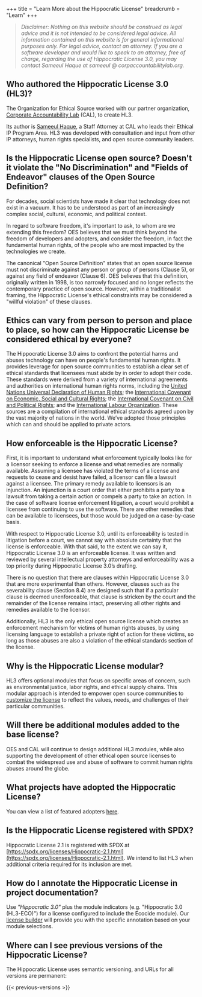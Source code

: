 +++
title = "Learn More about the Hippocratic License"
breadcrumb = "Learn"
+++

> _Disclaimer: Nothing on this website should be construed as legal advice and it is not intended to be considered legal advice. All information contained on this website is for general informational purposes only. For legal advice, contact an attorney. If you are a software developer and would like to speak to an attorney, free of charge, regarding the use of Hippocratic License 3.0, you may contact Sameeul Haque at sameeul @ corpaccountabilitylab.org._

## Who authored the Hippocratic License 3.0 (HL3)?
The Organization for Ethical Source worked with our partner organization,
[Corporate Accountability Lab](https://corpaccountabilitylab.org) (CAL), to create HL3.

Its author is [Sameeul Haque](https://www.linkedin.com/in/sameeul-haque/),
a Staff Attorney at CAL who leads their Ethical IP Program Area. HL3 was developed
with consultation and input from other IP attorneys, human rights specialists, and
open source community leaders.

## Is the Hippocratic License open source? Doesn't it violate the "No Discrimination" and "Fields of Endeavor" clauses of the Open Source Definition?
For decades, social scientists have made it clear that technology does not exist in a vacuum. It has to be understood as part of an increasingly complex social, cultural, economic, and political context.

In regard to software freedom, it's important to ask, to whom are we extending this freedom? OES believes that we must think beyond the freedom of developers and adopters, and consider the freedom, in fact the fundamental human rights, of the people who are most impacted by the technologies we create.

The canonical "Open Source Definition" states that an open source license must not discriminate against any person or group of persons (Clause 5), or against any field of endeavor (Clause 6). OES believes that this definition, originally written in 1998, is too narrowly focused and no longer reflects the contemporary practice of open source. However, within a traditionalist framing, the Hippocratic License's ethical constraints may be considered a "willful violation" of these clauses.

## Ethics can vary from person to person and place to place, so how can the Hippocratic License be considered ethical by everyone?
The Hippocratic License 3.0 aims to confront the potential harms and abuses technology can have on people's fundamental human rights. It provides leverage for open source communities to establish a clear set of ethical standards that licensees must abide by in order to adopt their code. These standards were derived from a variety of international agreements and authorities on international human rights norms, including the [United Nations Universal Declaration of Human Rights](https://www.un.org/en/about-us/universal-declaration-of-human-rights); the [International Covenant on Economic, Social and Cultural Rights](https://www.ohchr.org/en/instruments-mechanisms/instruments/international-covenant-economic-social-and-cultural-rights); the [International Covenant on Civil and Political Rights](https://www.ohchr.org/en/instruments-mechanisms/instruments/international-covenant-civil-and-political-rights); and the [International Labour Organization](https://www.ilo.org/). These sources are a compilation of international ethical standards agreed upon by the vast majority of nations in the world. We’ve adopted those principles which can and should be applied to private actors.

## How enforceable is the Hippocratic License?
First, it is important to understand what enforcement typically looks like for a licensor seeking to enforce a license and what remedies are normally available. Assuming a licensee has violated the terms of a license and requests to cease and desist have failed, a licensor can file a lawsuit against a licensee. The primary remedy available to licensors is an injunction. An injunction is a court order that either prohibits a party to a lawsuit from taking a certain action or compels a party to take an action. In the case of software license enforcement litigation, a court would prohibit a licensee from continuing to use the software. There are other remedies that can be available to licensees, but those would be judged on a case-by-case basis.

With respect to Hippocratic License 3.0, until its enforceability is tested in litigation before a court, we cannot say with absolute certainty that the license is enforceable. With that said, to the extent we can say it, Hippocratic License 3.0 is an enforceable license. It was written and reviewed by several intellectual property attorneys and enforceability was a top priority during Hippocratic License 3.0’s drafting.

There is no question that there are clauses within Hippocratic License 3.0 that are more experimental than others. However, clauses such as the severability clause (Section 8.4) are designed such that if a particular clause is deemed unenforceable, that clause is stricken by the court and the remainder of the license remains intact, preserving all other rights and remedies available to the licensor.

Additionally, HL3 is the only ethical open source license which creates an enforcement mechanism for victims of human rights abuses, by using licensing language to establish a private right of action for these victims, so long as those abuses are also a violation of the ethical standards section of the license.

## Why is the Hippocratic License modular?
HL3 offers optional modules that focus on specific areas of concern, such as environmental justice, labor rights, and ethical supply chains. This modular approach is intended to empower open source communities to [customize the license](/build/) to reflect the values, needs, and challenges of their particular communities.

## Will there be additional modules added to the base license?
OES and CAL will continue to design additional HL3 modules, while also supporting the development of other ethical open source licenses to combat the widespread use and abuse of software to commit human rights abuses around the globe.

## What projects have adopted the Hippocratic License?
You can view a list of featured adopters [here](/adopters).

## Is the Hippocratic License registered with SPDX?
Hippocratic License 2.1 is registered with SPDX at [https://spdx.org/licenses/Hippocratic-2.1.html](https://spdx.org/licenses/Hippocratic-2.1.html). We intend to list HL3 when additional criteria required for its inclusion are met.

## How do I annotate the Hippocratic License in project documentation?
Use *"Hippocratic 3.0"* plus the module indicators (e.g. "Hippocratic 3.0 (HL3-ECO)") for a license configured to include the Ecocide module). Our [license builder](/build) will provide you with the specific annotation based on your module selections.

## Where can I see previous versions of the Hippocratic License?
The Hippocratic License uses semantic versioning, and URLs for all versions are permanent:

{{< previous-versions >}}

